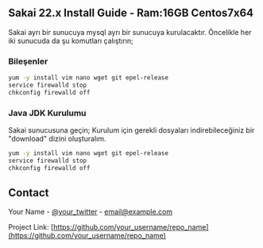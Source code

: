 <!-- GETTING STARTED -->
## Sakai 22.x Install Guide - Ram:16GB Centos7x64
Sakai ayrı bir sunucuya mysql ayrı bir sunucuya kurulacaktır.
Öncelikle her iki sunucuda da şu komutları çalıştırın;


### Bileşenler
  ```sh
yum -y install vim nano wget git epel-release 
service firewalld stop 
chkconfig firewalld off
  ```
  
 ### Java JDK Kurulumu
 Sakai sunucusuna geçin; Kurulum için gerekli dosyaları indirebileceğiniz bir "download" dizini oluşturalım.
  ```sh
yum -y install vim nano wget git epel-release 
service firewalld stop 
chkconfig firewalld off
  ```

<!-- CONTACT -->
## Contact

Your Name - [@your_twitter](https://twitter.com/your_username) - email@example.com

Project Link: [https://github.com/your_username/repo_name](https://github.com/your_username/repo_name)
